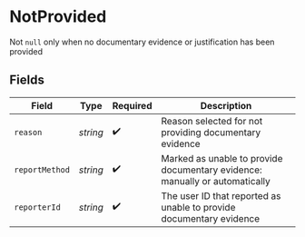 # NotProvided

Not `null` only when no documentary evidence or justification has been provided


## Fields

| Field                                                                        | Type                                                                         | Required                                                                     | Description                                                                  |
| ---------------------------------------------------------------------------- | ---------------------------------------------------------------------------- | ---------------------------------------------------------------------------- | ---------------------------------------------------------------------------- |
| `reason`                                                                     | *string*                                                                     | :heavy_check_mark:                                                           | Reason selected for not providing documentary evidence<br/>                  |
| `reportMethod`                                                               | *string*                                                                     | :heavy_check_mark:                                                           | Marked as unable to provide documentary evidence: manually or automatically<br/> |
| `reporterId`                                                                 | *string*                                                                     | :heavy_check_mark:                                                           | The user ID that reported as unable to provide documentary evidence<br/>     |